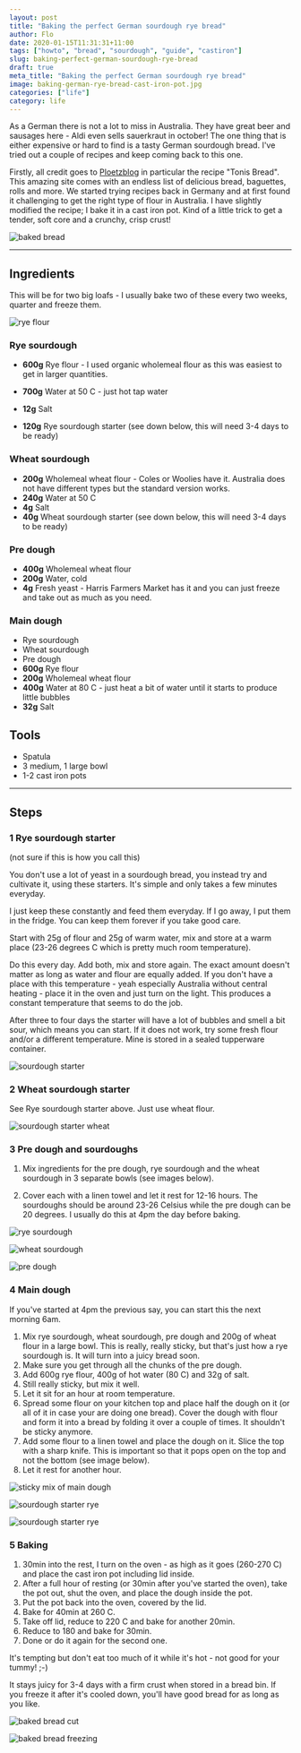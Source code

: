 ```yaml
---
layout: post
title: "Baking the perfect German sourdough rye bread"
author: Flo
date: 2020-01-15T11:31:31+11:00
tags: ["howto", "bread", "sourdough", "guide", "castiron"]
slug: baking-perfect-german-sourdough-rye-bread
draft: true
meta_title: "Baking the perfect German sourdough rye bread"
image: baking-german-rye-bread-cast-iron-pot.jpg
categories: ["life"]
category: life
---
```


As a German there is not a lot to miss in Australia. They have great beer and sausages here - Aldi even sells sauerkraut in october! The one thing that is either expensive or hard to find is a tasty German sourdough bread. I've tried out a couple of recipes and keep coming back to this one.<!-- end -->

Firstly, all credit goes to [Ploetzblog](https://www.ploetzblog.de/2015/12/26/tonis-brot/) in particular the recipe "Tonis Bread". This amazing site comes with an endless list of delicious bread, baguettes, rolls and more. We started trying recipes back in Germany and at first found it challenging to get the right type of flour in Australia. I have slightly modified the recipe; I bake it in a cast iron pot. Kind of a little trick to get a tender, soft core and a crunchy, crisp crust!

![baked bread](./baking-german-rye-bread-finished-bread.jpg)

---

## Ingredients

This will be for two big loafs - I usually bake two of these every two weeks, quarter and freeze them.

![rye flour](./baking-german-rye-bread-rye-whole-flour.jpg)

### Rye sourdough

* **600g** Rye flour - I used organic wholemeal flour as this was easiest to get in larger quantities.

* **700g** Water at 50 C - just hot tap water

* **12g** Salt

* **120g** Rye sourdough starter (see down below, this will need 3-4 days to be ready)

### Wheat sourdough

* **200g** Wholemeal wheat flour - Coles or Woolies have it. Australia does not have different types but the standard version works.
* **240g** Water at 50 C
* **4g** Salt
* **40g** Wheat sourdough starter (see down below, this will need 3-4 days to be ready)

### Pre dough

* **400g** Wholemeal wheat flour
* **200g** Water, cold
* **4g** Fresh yeast - Harris Farmers Market has it and you can just freeze and take out as much as you need.

### Main dough

* Rye sourdough
* Wheat sourdough
* Pre dough
* **600g** Rye flour
* **200g** Wholemeal wheat flour
* **400g** Water at 80 C - just heat a bit of water until it starts to produce little bubbles
* **32g** Salt

## Tools

* Spatula
* 3 medium, 1 large bowl
* 1-2 cast iron pots

---

## Steps

### 1 Rye sourdough starter

(not sure if this is how you call this)

You don't use a lot of yeast in a sourdough bread, you instead try and cultivate it, using these starters. It's simple and only takes a few minutes everyday.

I just keep these constantly and feed them everyday. If I go away, I put them in the fridge. You can keep them forever if you take good care.

Start with 25g of flour and 25g of warm water, mix and store at a warm place (23-26 degrees C which is pretty much room temperature).

Do this every day. Add both, mix and store again. The exact amount doesn't matter as long as water and flour are equally added. If you don't have a place with this temperature - yeah especially Australia without central heating - place it in the oven and just turn on the light. This produces a constant temperature that seems to do the job.

After three to four days the starter will have a lot of bubbles and smell a bit sour, which means you can start. If it does not work, try some fresh flour and/or a different temperature. Mine is stored in a sealed tupperware container.

![sourdough starter](./baking-german-rye-bread-sourdough-starter-feeding.jpg)

### 2 Wheat sourdough starter

See Rye sourdough starter above. Just use wheat flour.

![sourdough starter wheat](./baking-german-rye-bread-sourdough-starter.jpg)

### 3 Pre dough and sourdoughs

1. Mix ingredients for the pre dough, rye sourdough and the wheat sourdough in 3 separate bowls (see images below).

2. Cover each with a linen towel and let it rest for 12-16 hours. The sourdoughs should be around 23-26 Celsius while the pre dough can be 20 degrees. I usually do this at 4pm the day before baking.

![rye sourdough](./baking-german-rye-bread-rye-sourdough.jpg)

![wheat sourdough](./baking-german-rye-bread-wheat-sourdough.jpg)

![pre dough](./baking-german-rye-bread-pre-dough.jpg)

### 4 Main dough

If you've started at 4pm the previous say, you can start this the next morning 6am.

1. Mix rye sourdough, wheat sourdough, pre dough and 200g of wheat flour in a large bowl. This is really, really sticky, but that's just how a rye sourdough is. It will turn into a juicy bread soon.
2. Make sure you get through all the chunks of the pre dough.
3. Add 600g rye flour, 400g of hot water (80 C) and 32g of salt.
4. Still really sticky, but mix it well.
5. Let it sit for an hour at room temperature.
6. Spread some flour on your kitchen top and place half the dough on it (or all of it in case your are doing one bread). Cover the dough with flour and form it into a bread by folding it over a couple of times. It shouldn't be sticky anymore.
7. Add some flour to a linen towel and place the dough on it. Slice the top with a sharp knife. This is important so that it pops open on the top and not the bottom (see image below).
8. Let it rest for another hour.

![sticky mix of main dough](./baking-german-rye-bread-sticky-mix-of-maindough.jpg)

![sourdough starter rye](./baking-german-rye-bread-forming-the-bread.jpg)

![sourdough starter rye](./baking-german-rye-bread-cut.jpg)

### 5 Baking

1. 30min into the rest, I turn on the oven - as high as it goes (260-270 C) and place the cast iron pot including lid inside.
2. After a full hour of resting (or 30min after you've started the oven), take the pot out, shut the oven, and place the dough inside the pot.
3. Put the pot back into the oven, covered by the lid.
4. Bake for 40min at 260 C.
5. Take off lid, reduce to 220 C and bake for another 20min.
6. Reduce to 180 and bake for 30min.
7. Done or do it again for the second one.

It's tempting but don't eat too much of it while it's hot - not good for your tummy! ;-)

It stays juicy for 3-4 days with a firm crust when stored in a bread bin. If you freeze it after it's cooled down, you'll have good bread for as long as you like.

![baked bread cut](./baking-german-rye-bread-soft-lofty-dough.jpg)

![baked bread freezing](./baking-german-rye-bread-ready-to-freeze.jpg)